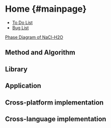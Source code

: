 # Home                         {#mainpage}

- [To Do List](todo.html)
- [Bug List](bug.html)


<a href="vtk_js/index.html?fileURL=phaseDiagram_NaClH2O.vtkjs" target="_self">Phase Diagram of NaCl-H2O</a>

## Method and Algorithm

## Library

## Application

## Cross-platform implementation

## Cross-language implementation